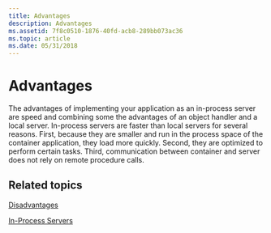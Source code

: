 ```yaml
---
title: Advantages
description: Advantages
ms.assetid: 7f8c0510-1876-40fd-acb8-289bb073ac36
ms.topic: article
ms.date: 05/31/2018
---
```


# Advantages

The advantages of implementing your application as an in-process server are speed and combining some the advantages of an object handler and a local server. In-process servers are faster than local servers for several reasons. First, because they are smaller and run in the process space of the container application, they load more quickly. Second, they are optimized to perform certain tasks. Third, communication between container and server does not rely on remote procedure calls.

## Related topics

<dl> <dt>

[Disadvantages](disadvantages.md)
</dt> <dt>

[In-Process Servers](in-process-servers.md)
</dt> </dl>

 

 




